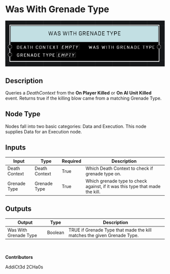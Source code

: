 # Was With Grenade Type
![](../../../.gitbook/assets/was-with-grenade-type.png)
## Description
Queries a *DeathContext* from the **On Player Killed** or **On AI Unit Killed** event. Returns true if the killing blow came from a matching Grenade Type.

## Node Type
Nodes fall into two basic categories: Data and Execution. This node supplies Data for an Execution node.

## Inputs
| Input            | Type             | Required | Description												    |
|------------------|------------------|----------|--------------------------------------------------------------|
| Death Context | Death Context | True | Which Death Context to check if grenade type on. |
| Grenade Type | Grenade Type | True | Which grenade type to check against, if it was this type that made the kill. |

## Outputs
| Output           | Type             | Description												     |
|------------------|------------------|--------------------------------------------------------------|
| Was With Grenade Type | Boolean | TRUE if Grenade Type that made the kill matches the given Grenade Type. |

\
\
**Contributors**

AddiCt3d 2CHa0s
